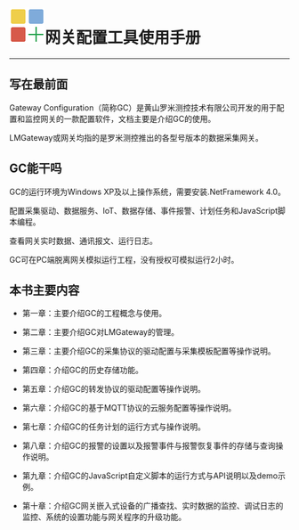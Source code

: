 # ![](/assets/gw.png)网关配置工具使用手册

---

## 写在最前面

Gateway Configuration（简称GC）是黄山罗米测控技术有限公司开发的用于配置和监控网关的一款配置软件，文档主要是介绍GC的使用。

LMGateway或网关均指的是罗米测控推出的各型号版本的数据采集网关。

## GC能干吗

GC的运行环境为Windows XP及以上操作系统，需要安装.NetFramework 4.0。

配置采集驱动、数据服务、IoT、数据存储、事件报警、计划任务和JavaScript脚本编程。

查看网关实时数据、通讯报文、运行日志。

GC可在PC端脱离网关模拟运行工程，没有授权可模拟运行2小时。

## 本书主要内容

* 第一章：主要介绍GC的工程概念与使用。

* 第二章：主要介绍GC对LMGateway的管理。

* 第三章：主要介绍GC的采集协议的驱动配置与采集模板配置等操作说明。

* 第四章：介绍GC的历史存储功能。

* 第五章：介绍GC的转发协议的驱动配置等操作说明。

* 第六章：介绍GC的基于MQTT协议的云服务配置等操作说明。

* 第七章：介绍GC的任务计划的运行方式与操作说明。

* 第八章：介绍GC的报警的设置以及报警事件与报警恢复事件的存储与查询操作说明。

* 第九章：介绍GC的JavaScript自定义脚本的运行方式与API说明以及demo示例。

* 第十章：介绍GC网关嵌入式设备的广播查找、实时数据的监控、调试日志的监控、系统的设置功能与网关程序的升级功能。



